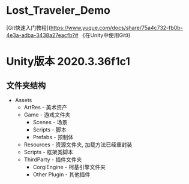 # Lost_Traveler_Demo
[Git快速入门教程](https://www.yuque.com/docs/share/75a4c732-fb0b-4e3a-adba-3438a27eacfb?# 《在Unity中使用Git》)

# Unity版本 2020.3.36f1c1

## 文件夹结构



- Assets
  - ArtRes - 美术资产
  - Game - 游戏文件夹
    - Scenes - 场景
    - Scripts - 脚本
    - Prefabs - 预制体
  - Resources - 资源文件夹, 加载方法已经重封装
  - Scripts - 框架类脚本
  - ThirdParty - 插件文件夹
    - CorgiEngine - 柯基引擎文件夹
    - Other Plugin - 其他插件
